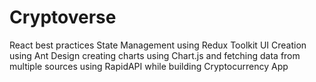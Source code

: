 # Cryptoverse
 React best practices
 State Management using Redux Toolkit
 UI Creation using Ant Design
 creating charts using Chart.js
 and fetching data from multiple sources using RapidAPI 
while building Cryptocurrency App
 
